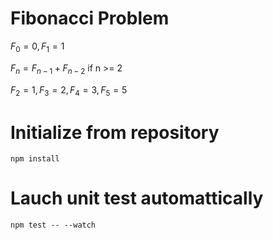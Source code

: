 # Fibonacci Problem

$F_0 = 0, F_1 = 1$

$F_n = F_{n-1} + F_{n-2}$ if n >= 2

$F_2 = 1, F_3 = 2, F_4 = 3, F_5 = 5$

# Initialize from repository

`npm install`

# Lauch unit test automattically

`npm test -- --watch`

